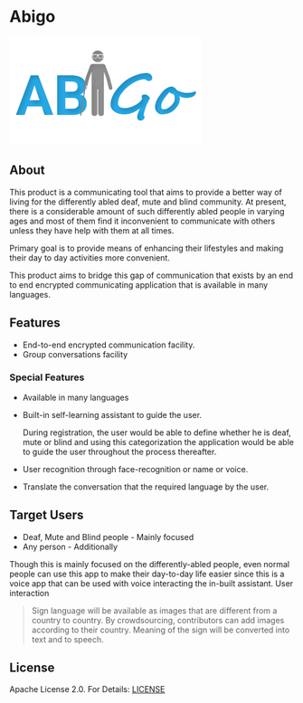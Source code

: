 # Abigo

![logo Image](mobile_app/images/abigo_logo.png)

## About

This product is a communicating tool that aims to provide a better way of living for the differently abled deaf, mute and blind community. At present, there is a considerable amount of such differently abled people in varying ages and most of them find it inconvenient to communicate with others unless they have help with them at all times.

Primary goal is to provide means of enhancing their lifestyles and making their day to day activities more convenient.

This product aims to bridge this gap of communication that exists by an end to end encrypted communicating application that is available in many languages. 

## Features

* End-to-end encrypted communication facility.
* Group conversations facility

### Special Features

* Available in many languages
* Built-in self-learning assistant to guide the user.

  During registration, the user would be able to define whether he is deaf, mute or blind and using this categorization the application would be able to guide the user throughout the process thereafter.

* User recognition through face-recognition or name or voice.
* Translate the conversation that the required language by the user.

## Target Users

* Deaf, Mute and Blind people - Mainly focused
* Any person - Additionally

Though this is mainly focused on the differently-abled people, even normal people can use this app to make their day-to-day life easier since this is a voice app that can be used with voice interacting the in-built assistant.
User interaction

> Sign language will be available as images that are different from a country to country. By crowdsourcing, contributors can add images according to their country. Meaning of the sign will be converted into text and to speech.

<!-- ## Created By -->
<!--  -->
<!-- Prabhani Nanayakkara -->
<!--  -->
  <!-- GitHub - [PrabhaniN](https://paperhive.org/) -->
<!--  -->
  <!-- Twitter - [@PrabhaniNanaya1](https://twitter.com/PrabhaniNanaya1) -->
<!--  -->
## License

Apache License 2.0. For Details: [LICENSE](https://github.com/PrabhaniN/ABiGo/blob/master/LICENSE)
